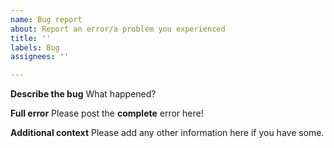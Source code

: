 ```yaml
---
name: Bug report
about: Report an error/a problem you experienced
title: ''
labels: Bug
assignees: ''

---
```


**Describe the bug**
What happened?

**Full error**
Please post the **complete** error here!

**Additional context**
Please add any other information here if you have some.
